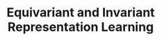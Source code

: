 ---
layout: tagpage
title: "Equivariant and Invariant Representation Learning"
tag: equi-and-in-variant-reps
---